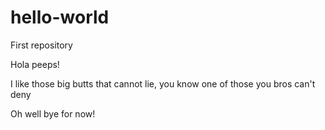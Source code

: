 # hello-world
First repository

Hola peeps!

I like those big butts that cannot lie, you know one of those you bros can't deny

Oh well bye for now!
